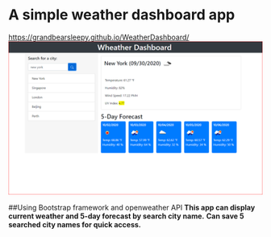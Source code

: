 # A simple weather dashboard app
https://grandbearsleepy.github.io/WeatherDashboard/
![imag](./assets/demo.PNG)

##Using Bootstrap framework and openweather API
**This app can display current weather and 5-day forecast by search city name.**
**Can save 5 searched city names for quick access.**
